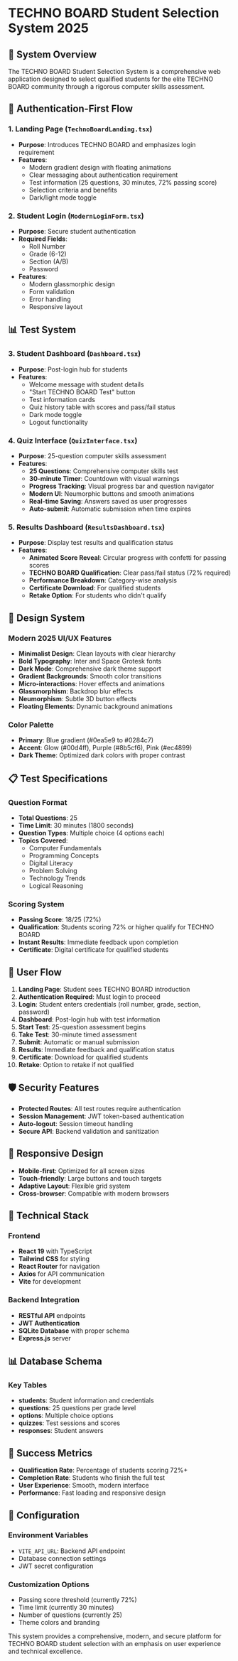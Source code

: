 # TECHNO BOARD Student Selection System 2025

## 🎯 System Overview

The TECHNO BOARD Student Selection System is a comprehensive web application designed to select qualified students for the elite TECHNO BOARD community through a rigorous computer skills assessment.

## 🔐 Authentication-First Flow

### 1. Landing Page (`TechnoBoardLanding.tsx`)
- **Purpose**: Introduces TECHNO BOARD and emphasizes login requirement
- **Features**:
  - Modern gradient design with floating animations
  - Clear messaging about authentication requirement
  - Test information (25 questions, 30 minutes, 72% passing score)
  - Selection criteria and benefits
  - Dark/light mode toggle

### 2. Student Login (`ModernLoginForm.tsx`)
- **Purpose**: Secure student authentication
- **Required Fields**:
  - Roll Number
  - Grade (6-12)
  - Section (A/B)
  - Password
- **Features**:
  - Modern glassmorphic design
  - Form validation
  - Error handling
  - Responsive layout

## 📊 Test System

### 3. Student Dashboard (`Dashboard.tsx`)
- **Purpose**: Post-login hub for students
- **Features**:
  - Welcome message with student details
  - "Start TECHNO BOARD Test" button
  - Test information cards
  - Quiz history table with scores and pass/fail status
  - Dark mode toggle
  - Logout functionality

### 4. Quiz Interface (`QuizInterface.tsx`)
- **Purpose**: 25-question computer skills assessment
- **Features**:
  - **25 Questions**: Comprehensive computer skills test
  - **30-minute Timer**: Countdown with visual warnings
  - **Progress Tracking**: Visual progress bar and question navigator
  - **Modern UI**: Neumorphic buttons and smooth animations
  - **Real-time Saving**: Answers saved as user progresses
  - **Auto-submit**: Automatic submission when time expires

### 5. Results Dashboard (`ResultsDashboard.tsx`)
- **Purpose**: Display test results and qualification status
- **Features**:
  - **Animated Score Reveal**: Circular progress with confetti for passing scores
  - **TECHNO BOARD Qualification**: Clear pass/fail status (72% required)
  - **Performance Breakdown**: Category-wise analysis
  - **Certificate Download**: For qualified students
  - **Retake Option**: For students who didn't qualify

## 🎨 Design System

### Modern 2025 UI/UX Features
- **Minimalist Design**: Clean layouts with clear hierarchy
- **Bold Typography**: Inter and Space Grotesk fonts
- **Dark Mode**: Comprehensive dark theme support
- **Gradient Backgrounds**: Smooth color transitions
- **Micro-interactions**: Hover effects and animations
- **Glassmorphism**: Backdrop blur effects
- **Neumorphism**: Subtle 3D button effects
- **Floating Elements**: Dynamic background animations

### Color Palette
- **Primary**: Blue gradient (#0ea5e9 to #0284c7)
- **Accent**: Glow (#00d4ff), Purple (#8b5cf6), Pink (#ec4899)
- **Dark Theme**: Optimized dark colors with proper contrast

## 📋 Test Specifications

### Question Format
- **Total Questions**: 25
- **Time Limit**: 30 minutes (1800 seconds)
- **Question Types**: Multiple choice (4 options each)
- **Topics Covered**:
  - Computer Fundamentals
  - Programming Concepts
  - Digital Literacy
  - Problem Solving
  - Technology Trends
  - Logical Reasoning

### Scoring System
- **Passing Score**: 18/25 (72%)
- **Qualification**: Students scoring 72% or higher qualify for TECHNO BOARD
- **Instant Results**: Immediate feedback upon completion
- **Certificate**: Digital certificate for qualified students

## 🔄 User Flow

1. **Landing Page**: Student sees TECHNO BOARD introduction
2. **Authentication Required**: Must login to proceed
3. **Login**: Student enters credentials (roll number, grade, section, password)
4. **Dashboard**: Post-login hub with test information
5. **Start Test**: 25-question assessment begins
6. **Take Test**: 30-minute timed assessment
7. **Submit**: Automatic or manual submission
8. **Results**: Immediate feedback and qualification status
9. **Certificate**: Download for qualified students
10. **Retake**: Option to retake if not qualified

## 🛡️ Security Features

- **Protected Routes**: All test routes require authentication
- **Session Management**: JWT token-based authentication
- **Auto-logout**: Session timeout handling
- **Secure API**: Backend validation and sanitization

## 📱 Responsive Design

- **Mobile-first**: Optimized for all screen sizes
- **Touch-friendly**: Large buttons and touch targets
- **Adaptive Layout**: Flexible grid system
- **Cross-browser**: Compatible with modern browsers

## 🚀 Technical Stack

### Frontend
- **React 19** with TypeScript
- **Tailwind CSS** for styling
- **React Router** for navigation
- **Axios** for API communication
- **Vite** for development

### Backend Integration
- **RESTful API** endpoints
- **JWT Authentication**
- **SQLite Database** with proper schema
- **Express.js** server

## 📊 Database Schema

### Key Tables
- **students**: Student information and credentials
- **questions**: 25 questions per grade level
- **options**: Multiple choice options
- **quizzes**: Test sessions and scores
- **responses**: Student answers

## 🎯 Success Metrics

- **Qualification Rate**: Percentage of students scoring 72%+
- **Completion Rate**: Students who finish the full test
- **User Experience**: Smooth, modern interface
- **Performance**: Fast loading and responsive design

## 🔧 Configuration

### Environment Variables
- `VITE_API_URL`: Backend API endpoint
- Database connection settings
- JWT secret configuration

### Customization Options
- Passing score threshold (currently 72%)
- Time limit (currently 30 minutes)
- Number of questions (currently 25)
- Theme colors and branding

This system provides a comprehensive, modern, and secure platform for TECHNO BOARD student selection with an emphasis on user experience and technical excellence.